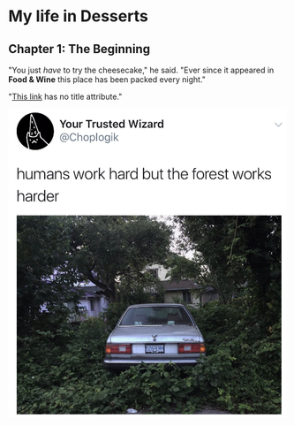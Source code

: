 # My life in Desserts

## Chapter 1: The Beginning

"You just *have* to try the cheesecake," he said. "Ever since it appeared in
**Food & Wine** this place has been packed every night."

"[This link](http://example.net/) has no title attribute."

![Memes](life.jpg)
